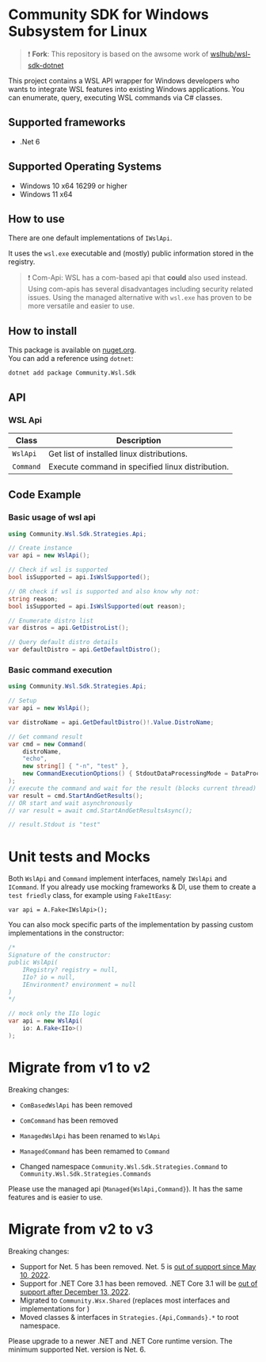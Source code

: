 # Community SDK for Windows Subsystem for Linux

> :exclamation: **Fork**: This repository is based on the awsome work of [wslhub/wsl-sdk-dotnet](https://github.com/wslhub/wsl-sdk-dotnet)

This project contains a WSL API wrapper for Windows developers who wants to integrate WSL 
features into existing Windows applications. You can enumerate, query, executing WSL commands via C# classes.

## Supported frameworks

- .Net 6

## Supported Operating Systems

- Windows 10 x64 16299 or higher
- Windows 11 x64

## How to use

There are one default implementations of `IWslApi`.

It uses the `wsl.exe` executable and (mostly) public information stored in the registry.

> :exclamation: Com-Api: WSL has a com-based api that **could** also used instead. Using com-apis has several disadvantages including security related issues. Using the managed alternative with `wsl.exe` has proven to be more versatile and easier to use.

## How to install

This package is available on [nuget.org](https://www.nuget.org/packages/Community.Wsl.Sdk).  
You can add a reference using `dotnet`:

```shell
dotnet add package Community.Wsl.Sdk
```

## API

### WSL Api

| Class     | Description                                      |
| --------- | ------------------------------------------------ |
| `WslApi`  | Get list of installed linux distributions.       |
| `Command` | Execute command in specified linux distribution. |

## Code Example

### Basic usage of wsl api

```csharp
using Community.Wsl.Sdk.Strategies.Api;

// Create instance
var api = new WslApi();

// Check if wsl is supported
bool isSupported = api.IsWslSupported();

// OR check if wsl is supported and also know why not:
string reason;
bool isSupported = api.IsWslSupported(out reason);

// Enumerate distro list
var distros = api.GetDistroList();

// Query default distro details
var defaultDistro = api.GetDefaultDistro();
```

### Basic command execution

```csharp
using Community.Wsl.Sdk.Strategies.Api;

// Setup
var api = new WslApi();

var distroName = api.GetDefaultDistro()!.Value.DistroName;

// Get command result 
var cmd = new Command(
    distroName,
    "echo",
    new string[] { "-n", "test" },
    new CommandExecutionOptions() { StdoutDataProcessingMode = DataProcessingMode.String }
);
// execute the command and wait for the result (blocks current thread)
var result = cmd.StartAndGetResults();
// OR start and wait asynchronously
// var result = await cmd.StartAndGetResultsAsync();

// result.Stdout is "test"
```

# Unit tests and Mocks

Both `WslApi` and `Command` implement interfaces, namely `IWslApi` and `ICommand`. If you already use mocking frameworks & DI, use them to create a `test friedly` class, for example using `FakeItEasy`:

```
var api = A.Fake<IWslApi>();
```

You can also mock specific parts of the implementation by passing custom implementations in the constructor:

```csharp
/*
Signature of the constructor:
public WslApi(
    IRegistry? registry = null,
    IIo? io = null,
    IEnvironment? environment = null
)
*/

// mock only the IIo logic
var api = new WslApi(
    io: A.Fake<IIo>()
);
```

# Migrate from v1 to v2

Breaking changes:

* `ComBasedWslApi` has been removed

* `ComCommand` has been removed

* `ManagedWslApi` has been renamed to `WslApi`

* `ManagedCommand` has been remamed to `Command`

* Changed namespace `Community.Wsl.Sdk.Strategies.Command` to `Community.Wsl.Sdk.Strategies.Commands`

Please use the managed api (`Managed{WslApi,Command}`). It has the same features and is easier to use.

# Migrate from v2 to v3

Breaking changes:

* Support for Net. 5 has been removed. Net. 5 is [out of support since May 10, 2022](https://dotnet.microsoft.com/en-us/platform/support/policy/dotnet-core).
* Support for .NET Core 3.1 has been removed. .NET Core 3.1 will be [out of support after December 13, 2022](https://dotnet.microsoft.com/en-us/platform/support/policy/dotnet-core).
* Migrated to `Community.Wsx.Shared` (replaces most interfaces and implementations for )
* Moved classes & interfaces in `Strategies.{Api,Commands}.*` to root namespace.

Please upgrade to a newer .NET and .NET Core runtime version.
The minimum supported Net. version is Net. 6.
